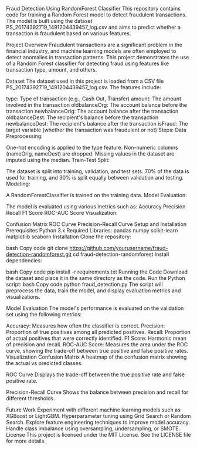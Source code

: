 Fraud Detection Using RandomForest Classifier
This repository contains code for training a Random Forest model to detect fraudulent transactions. The model is built using the dataset PS_20174392719_1491204439457_log.csv and aims to predict whether a transaction is fraudulent based on various features.

Project Overview
Fraudulent transactions are a significant problem in the financial industry, and machine learning models are often employed to detect anomalies in transaction patterns. This project demonstrates the use of a Random Forest classifier for detecting fraud using features like transaction type, amount, and others.

Dataset
The dataset used in this project is loaded from a CSV file PS_20174392719_1491204439457_log.csv. The features include:

type: Type of transaction (e.g., Cash Out, Transfer)
amount: The amount involved in the transaction
oldbalanceOrg: The account balance before the transaction
newbalanceOrig: The account balance after the transaction
oldbalanceDest: The recipient's balance before the transaction
newbalanceDest: The recipient's balance after the transaction
isFraud: The target variable (whether the transaction was fraudulent or not)
Steps:
Data Preprocessing:

One-hot encoding is applied to the type feature.
Non-numeric columns (nameOrig, nameDest) are dropped.
Missing values in the dataset are imputed using the median.
Train-Test Split:

The dataset is split into training, validation, and test sets. 70% of the data is used for training, and 30% is split equally between validation and testing.
Modeling:

A RandomForestClassifier is trained on the training data.
Model Evaluation:

The model is evaluated using various metrics such as:
Accuracy
Precision
Recall
F1 Score
ROC-AUC Score
Visualization:

Confusion Matrix
ROC Curve
Precision-Recall Curve
Setup and Installation
Prerequisites
Python 3.x
Required Libraries:
pandas
numpy
scikit-learn
matplotlib
seaborn
Installation
Clone the repository:

bash
Copy code
git clone https://github.com/yourusername/fraud-detection-randomforest.git
cd fraud-detection-randomforest
Install dependencies:

bash
Copy code
pip install -r requirements.txt
Running the Code
Download the dataset and place it in the same directory as the code.
Run the Python script:
bash
Copy code
python fraud_detection.py
The script will preprocess the data, train the model, and display evaluation metrics and visualizations.

Model Evaluation
The model's performance is evaluated on the validation set using the following metrics:

Accuracy: Measures how often the classifier is correct.
Precision: Proportion of true positives among all predicted positives.
Recall: Proportion of actual positives that were correctly identified.
F1 Score: Harmonic mean of precision and recall.
ROC-AUC Score: Measures the area under the ROC curve, showing the trade-off between true positive and false positive rates.
Visualization
Confusion Matrix
A heatmap of the confusion matrix showing the actual vs predicted classes.

ROC Curve
Displays the trade-off between the true positive rate and false positive rate.

Precision-Recall Curve
Shows the balance between precision and recall for different thresholds.

Future Work
Experiment with different machine learning models such as XGBoost or LightGBM.
Hyperparameter tuning using Grid Search or Random Search.
Explore feature engineering techniques to improve model accuracy.
Handle class imbalance using oversampling, undersampling, or SMOTE.
License
This project is licensed under the MIT License. See the LICENSE file for more details.

